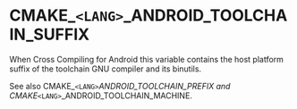   

# CMAKE_```<LANG>```_ANDROID_TOOLCHAIN_SUFFIX  
When Cross Compiling for Android this variable contains the
host platform suffix of the toolchain GNU compiler and its binutils.  

See also CMAKE_```<LANG>```_ANDROID_TOOLCHAIN_PREFIX
and CMAKE_```<LANG>```_ANDROID_TOOLCHAIN_MACHINE.  

